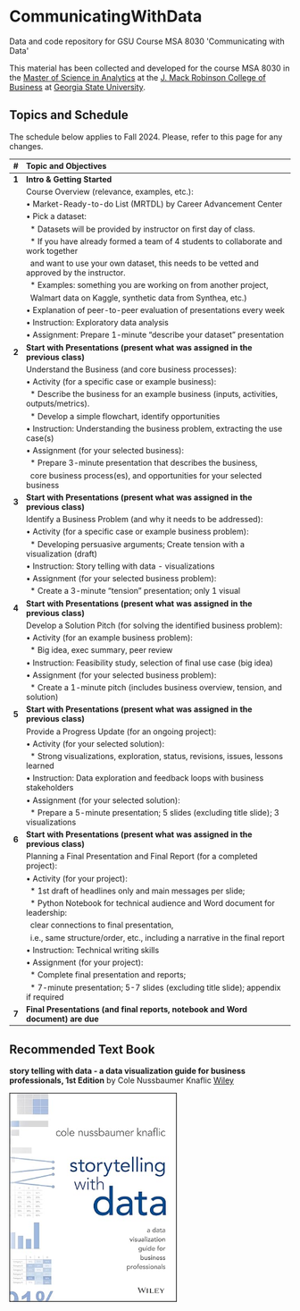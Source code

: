 # CommunicatingWithData
Data and code repository for GSU Course MSA 8030 'Communicating with Data'

This material has been collected and developed for the course MSA 8030 in the [Master of Science in Analytics](https://robinson.gsu.edu/program/data-science-and-analytics-ms/) at the [J. Mack Robinson College of Business](http://robinson.gsu.edu) at [Georgia State University](http://gsu.edu).

## Topics and Schedule
The schedule below applies to Fall 2024. Please, refer to this page for any changes.

|# |**Topic and Objectives**
|:--|:-----------------------------------------------
|**1** |**Intro & Getting Started**
|	 |Course Overview (relevance, examples, etc.):
|	 |•	Market-Ready-to-do List (MRTDL) by Career Advancement Center
|	 |•	Pick a dataset:
|	 |  &nbsp; * Datasets will be provided by instructor on first day of class.
|	 |  &nbsp; * If you have already formed a team of 4 students to collaborate and work together 
|	 |  &nbsp; and want to use your own dataset, this needs to be vetted and approved by the instructor. 
|	 |  &nbsp; * Examples: something you are working on from another project,
|	 |  &nbsp; Walmart data on Kaggle, synthetic data from Synthea, etc.)
|	 |•	Explanation of peer-to-peer evaluation of presentations every week
|	 |•	Instruction: Exploratory data analysis
|	 |•	Assignment: Prepare 1-minute “describe your dataset” presentation
|**2** |**Start with Presentations (present what was assigned in the previous class)**
|	 |Understand the Business (and core business processes):
|	 |•	Activity (for a specific case or example business): 
|	 |  &nbsp; * Describe the business for an example business (inputs, activities, outputs/metrics). 
|	 |  &nbsp; * Develop a simple flowchart, identify opportunities
|	 |•	Instruction: Understanding the business problem, extracting the use case(s)
|	 |•	Assignment (for your selected business): 
|	 |  &nbsp; * Prepare 3-minute presentation that describes the business, 
|	 |  &nbsp; core business process(es), and opportunities for your selected business
|**3** |**Start with Presentations (present what was assigned in the previous class)**
|	 |Identify a Business Problem (and why it needs to be addressed):
|	 |•	Activity (for a specific case or example business problem): 
|	 |  &nbsp; * Developing persuasive arguments; Create tension with a visualization (draft)
|	 |•	Instruction: Story telling with data - visualizations
|	 |•	Assignment (for your selected business problem): 
|	 |  &nbsp; * Create a 3-minute “tension” presentation; only 1 visual
|**4** |**Start with Presentations (present what was assigned in the previous class)**
|  |Develop a Solution Pitch (for solving the identified business problem):
|  |•	Activity (for an example business problem): 
|	 |  &nbsp; * Big idea, exec summary, peer review
|  |•	Instruction: Feasibility study, selection of final use case (big idea)
|  |•	Assignment (for your selected business problem): 
|	 |  &nbsp; * Create a 1-minute pitch (includes business overview, tension, and solution)
|**5** |**Start with Presentations (present what was assigned in the previous class)**
|	 |Provide a Progress Update (for an ongoing project):
|	 |•	Activity (for your selected solution): 
|	 |  &nbsp; * Strong visualizations, exploration, status, revisions, issues, lessons learned
|	 |•	Instruction: Data exploration and feedback loops with business stakeholders 
|	 |•	Assignment (for your selected solution): 
|	 |  &nbsp; * Prepare a 5-minute presentation; 5 slides (excluding title slide); 3 visualizations
|**6** |**Start with Presentations (present what was assigned in the previous class)**
|	 |Planning a Final Presentation and Final Report (for a completed project):
|	 |•	Activity (for your project): 
|	 |  &nbsp; * 1st draft of headlines only and main messages per slide; 
|	 |  &nbsp; * Python Notebook for technical audience and Word document for leadership: 
|	 |  &nbsp; clear connections to final presentation, 
|	 |  &nbsp; i.e., same structure/order, etc., including a narrative in the final report
|	 |•	Instruction: Technical writing skills
|	 |•	Assignment (for your project): 
|	 |  &nbsp; * Complete final presentation and reports; 
|	 |  &nbsp; * 7-minute presentation; 5-7 slides (excluding title slide); appendix if required
|**7** |**Final Presentations (and final reports, notebook and Word document) are due**


## Recommended Text Book

**story telling with data - a data visualization guide for business professionals, 1st Edition** by Cole Nussbaumer Knaflic [Wiley](https://www.wiley.com/en-us/Storytelling+with+Data%3A+A+Data+Visualization+Guide+for+Business+Professionals-p-9781119002253/)

<img src="story-telling-with-data-book-cover.jpg" alt="Book Cover" style="width: 300px; float: left; margin-right: 20px;"/>
